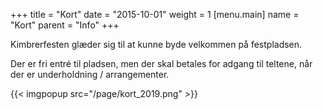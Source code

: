 +++
title = "Kort"
date = "2015-10-01"
weight = 1
[menu.main]
name = "Kort"
parent = "Info"
+++

Kimbrerfesten glæder sig til at kunne byde velkommen på festpladsen.

Der er fri entré til pladsen, men der skal betales for adgang til teltene, når der er underholdning / arrangementer.

{{< imgpopup src="/page/kort_2019.png" >}}

